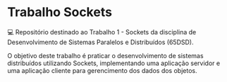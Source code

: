 # Trabalho Sockets

💻 Repositório destinado ao Trabalho 1 - Sockets da disciplina de Desenvolvimento de Sistemas Paralelos e Distribuídos (65DSD).

O objetivo deste trabalho é praticar o desenvolvimento de sistemas distribuídos utilizando Sockets, implementando uma aplicação servidor e uma aplicação cliente para gerencimento dos dados dos objetos.
